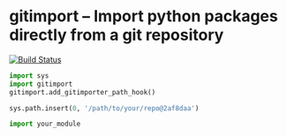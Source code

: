 # gitimport – Import python packages directly from a git repository

[![Build Status](https://travis-ci.org/fourplusone/gitimport.svg?branch=master)](https://travis-ci.org/fourplusone/gitimport)


```python
import sys
import gitimport
gitimport.add_gitimporter_path_hook()

sys.path.insert(0, '/path/to/your/repo@2af8daa')

import your_module

```
